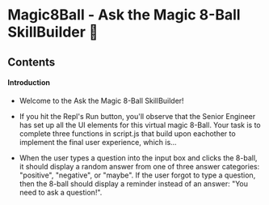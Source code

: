 # Magic8Ball - Ask the Magic 8-Ball SkillBuilder 🎱

## Contents

#### Introduction
- Welcome to the Ask the Magic 8-Ball SkillBuilder!

- If you hit the Repl's Run button, you'll observe that the Senior Engineer has set up all the UI elements for this virtual magic 8-Ball. 
  Your task is to complete three functions in script.js that build upon eachother to implement the final user experience, which is...

- When the user types a question into the input box and clicks the 8-ball, it should display a random answer from one of three answer categories: 
  "positive", "negative", or "maybe". 
   If the user forgot to type a question, then the 8-ball should display a reminder instead of an answer: "You need to ask a question!".
